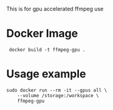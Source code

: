 This is for gpu accelerated ffmpeg use

# Docker Image
```
 docker build -t ffmpeg-gpu .

```

# Usage example

```
sudo docker run --rm -it --gpus all \
    --volume /storage:/workspace \
    ffmpeg-gpu
```

